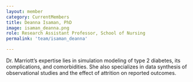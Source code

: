 ```yaml
---
layout: member
category: CurrentMembers
title: Deanna Isaman, PhD
image: isaman_deanna.png
role: Research Assistant Professor, School of Nursing
permalink: 'team/isaman_deanna'

---
```


Dr. Marriott’s expertise lies in simulation modeling of type 2 diabetes, its complications, and comorbidities. She also specializes in data synthesis of observational studies and the effect of attrition on reported outcomes.
